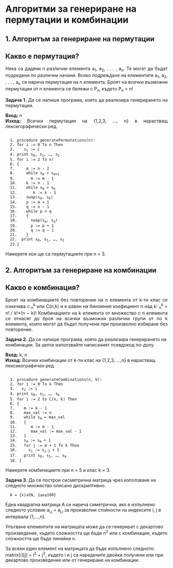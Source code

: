 
# Алгоритми за генериране на пермутации и комбинации

## 1. Алгоритъм за генериране на пермутации
## Какво е пермутация?
<p align="justify">
  Нека са дадени n различни елемента 
  a<sub>1</sub>, a<sub>2</sub>, . . . , a<sub>n</sub>. Те могат да бъдат подредени по различни начини. Всяко подреждане
   на елементите a<sub>1</sub>, a<sub>2</sub>, . . . , a<sub>n</sub> се нарича пермутация на n елемента. Броят на всички възможни 
  пермутации от n елемента се бележи с P<sub>n</sub>, където P<sub>n</sub> = n!
</p>

<p align="justify">
<b>Задача 1.</b> Да се напише програма, която да реализира генерирането на пермутации. 
</p>
<p align="justify">
  <b>Вход:</b> n <br>
  <b>Изход:</b> Всички пермутации на {1,2,3, ..., n} в нарастващ лексигорафически ред. <br>
</p>
<pre><code>
  1. procedure generatePermutations(n):
  2. for i := 0 To n Then
  3.    s<sub>i</sub> := i
  4. print s<sub>0</sub>, s<sub>1</sub>, …, s<sub>2</sub>  
  5. for i := 2 To n!
  6. {
  7.     m := n - 2
  8.     while s<sub>m</sub> > s<sub>m+1</sub>
  9.       m := m - 1
  10.    k := n - 1
  11.    while s<sub>m</sub> > s<sub>k</sub>
  12.       k := k - 1
  13.    swap(s<sub>m</sub>, s<sub>k</sub>)
  14.    p := m + 1
  15.    q := n - 1
  16.    while p < q 
  17.    {
  18.      swap(s<sub>p</sub>, s<sub>q</sub>)
  19.      p := p + 1
  20.      q := q – 1
  21.    }
  22.  print s<sub>0</sub>, s<sub>1</sub>, …, s<sub>2</sub>
  23.}
</code></pre>

Намерете кои ще са пермутациите при  n = 3.

## 2. Алгоритъм за генериране на комбинации
## Какво е комбинация?
<p align="justify">
Броят на комбинациите без повторение на n елемента от k-ти клас се означава с <math>C<sub>n</sub><sup>k</sup></math> или C(n,k) и е равен на биномния коефициент n над k:
<math>C<sub>n</sub><sup>k</sup> = n! / k!*(n − k)!</math>
Комбинациите на k елемента от множество с n елемента се отнасят до броя на всички възможни различни групи от по k елемента, които могат да бъдат получени при произволно избиране без повторение.
</p>
<p align="text">
  <b>Задача 2.</b> Да се напише програма, която да реализира генерирането на комбинации. За целта използвайте написаният псевдокод по-долу.
</p>
<p align="text">
  <b>Вход:</b> k, n <br>
  <b>Изход:</b> Всички комбинации от k-ти клас на {1,2,3, ...,n} в нарастващ лексикографичен ред. <br>
</p>
<pre><code>
  1. procedure generateCombinations(n, k):
  2. for i := 0 To k Then
  3.   s<sub>i</sub> := i
  4. print s<sub>0</sub>, s<sub>1</sub>, …, s<sub>k</sub>
  5. for i := 2 to C(n, k) Then
  6. {
  7.    m := k - 1
  8.    max_val := n
  9.    while s<sub>m</sub> = max_val
  10.   {
  11.      m := m - 1
  12.      max_val := max_val - 1
  13.   }
  14.   s<sub>m</sub> := s<sub>m</sub> + 1
  15.   for j := m + 1 To k Then
  16.     s<sub>j</sub> := s<sub>j-1</sub> + 1
  17.   print s<sub>0</sub>, s<sub>1</sub>, …, s<sub>k</sub>
  18. }
</code></pre>

Намерете комбинациите при n = 5  и клас k = 3.

<p align="text">
  <b>Задача 3.</b> Да се построи сисметрична матрица чрез използване на следното множество описано дискриптивно.

```
  A = {x|x∈N, 1≤x≤100} 
```

Една квадратна матрица  A	се нарича симетрична, ако е изпълнено следното условие a<sub>i,j</sub> = a<sub>j,i</sub> за произволни стойности на индексите i, j в интервала {1,...,n}. 

Упътване елементите на матрицата може да се генерират с декартово произведение, където сложността ще бъде n<sup>2</sup> или с комбинации, където сложността ще бъде линейна n.

За всеки един елемент на матрицата да бъде изпълнено следното: matrix[i][j] = i<sup>2</sup> + j<sup>2</sup>, където i и j са наредените двойки получени или при декартово произведение или от генериране на комбинации.
</p>
